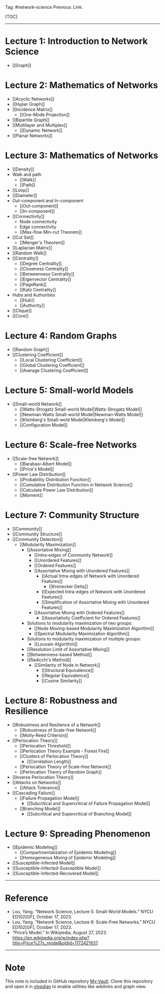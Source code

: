 Tag: #network-science 
Previous: 
Link: 

[TOC]

---

# Lecture 1: Introduction to Network Science

- [[Graph]]

# Lecture 2: Mathematics of Networks

- [[Acyclic Networks]]
- [[Hyper Graph]]
- [[Incidence Matrix]]
	- [[One-Mode Projection]]
- [[Bipartite Graph]]
- [[Multilayer and Multiplex]]
	- [[Dynamic Network]]
- [[Planar Networks]]

# Lecture 3: Mathematics of Networks

- [[Density]]
- Walk and path
	- [[Walk]]
	- [[Path]]
- [[Loop]]
- [[Diameter]]
- Out-component and In-component
	- [[Out-component]]
	- [[In-component]]
- [[Connectivity]]
	- Node connectivity
	- Edge connectivity
	- [[Max-flow Min-cut Theorem]]
- [[Cut Set]]
	- [[Menger's Theorem]]
- [[Laplacian Matrix]]
- [[Random Walk]]
- [[Centrality]]
	- [[Degree Centrality]]
	- [[Closeness Centrality]]
	- [[Betweenness Centrality]]
	- [[Eigenvector Centrality]]
	- [[PageRank]]
	- [[Katz Centrality]]
- Hubs and Authorities
	- [[Hub]]
	- [[Authority]]
- [[Clique]]
- [[Core]]

# Lecture 4: Random Graphs

- [[Random Graph]]
- [[Clustering Coefficient]]
	- [[Local Clustering Coefficient]]
	- [[Global Clustering Coefficient]]
	- [[Average Clustering Coefficient]]

# Lecture 5: Small-world Models

- [[Small-world Network]]
	- [[Watts-Strogatz Small-world Model|Watts-Strogatz Model]]
	- [[Newman-Watts Small-world Model|Newman-Watts Model]]
	- [[Kleinberg's Small-wold Model|Kleinberg's Model]]
	- [[Configuration Model]]

# Lecture 6: Scale-free Networks

- [[Scale-free Network]]
	- [[Barabasi-Albert Model]]
	- [[Price's Model]]
- [[Power Law Distribution]]
	- [[Probability Distribution Function]]
	- [[Cumulative Distribution Function in Network Science]]
	- [[Calculate Power Law Distribution]]
	- [[Moment]]

# Lecture 7: Community Structure

- [[Community]]
- [[Community Structure]]
- [[Community Detection]]
	- [[Modularity Maximization]]
		- [[Assortative Mixing]]
			- [[Intra-edges of Community Network]]
			- [[Unordered Features]]
			- [[Ordered Features]]
			- [[Assortative Mixing with Unordered Features]]
				- [[Actual Intra-edges of Network with Unordered Features]]
					- [[Kronecker Delta]]
				- [[Expected Intra-edges of Network with Unordered Features]]
				- [[Simplification of Assortative Mixing with Unordered Features]]
			- [[Assortative Mixing with Ordered Features]]
				- [[Assortativity Coefficient for Ordered Features]]
		- Solutions to modularity maximization of two groups:
			- [[Node Moving-based Modularity Maximization Algorithm]]
			- [[Spectral Modularity Maximization Algorithm]]
		- Solutions to modularity maximization of multiple groups:
			- [[Louvain Algorithm]]
		- [[Resolution Limit of Assortative Mixing]]
		- [[Betweenness-based Method]]
		- [[Radicchi's Method]]
			- [[Similarity of Node in Network]]
				- [[Structural Equivalence]]
				- [[Regular Equivalence]]
				- [[Cosine Similarity]]

# Lecture 8: Robustness and Resilience

- [[Robustness and Resilience of a Network]]
	- [[Robustness of Scale-free Network]]
	- [[Molly-Reed Criterion]]
- [[Perlocation Theory]]
	- [[Perlocation Threshold]]
	- [[Perlocation Theory Example - Forest Fire]]
	- [[Clusters of Perlocation Theory]]
		- [[Correlation Length]]
	- [[Perlocation Theory of Scale-free Network]]
	- [[Perlocation Theory of Random Graph]]
- [[Inverse Perlocation Theory]]
- [[Attacks on Networks]]
	- [[Attack Tolerance]]
- [[Cascading Failure]]
	- [[Failure Propagation Model]]
		- [[Subcritical and Supercritical of Failure Propagation Model]]
	- [[Branching Model]]
		- [[Subcritical and Supercritical of Branching Model]]

# Lecture 9: Spreading Phenomenon

- [[Epidemic Modeling]]
	- [[Compartmentalization of Epidemic Modeling]]
	- [[Homogeneous Mixing of Epidemic Modeling]]
- [[Susceptible-Infected Model]]
- [[Susceptible-Infected-Susceptible Model]]
- [[Susceptible-Infected-Recovered Model]]

---

# Reference

- Lou, Yang. “Network Science, Lecture 5: Small-World Models.” NYCU ED102[GF], October 17, 2023.
- Lou, Yang. “Network Science, Lecture 6: Scale-Free Networks.” NYCU ED102[GF], October 17, 2023.
- “Price’s Model.” In Wikipedia, August 27, 2023. https://en.wikipedia.org/w/index.php?title=Price%27s_model&oldid=1172421937.

---

# Note

This note is included in GitHub repository [My-Vault](https://github.com/LittleD3092/My-Vault.git). Clone this repository and open it in [obsidian](https://obsidian.md/) to enable utilities like wikilinks and graph view.